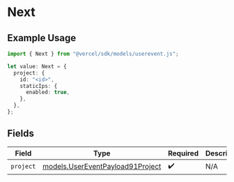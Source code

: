 # Next

## Example Usage

```typescript
import { Next } from "@vercel/sdk/models/userevent.js";

let value: Next = {
  project: {
    id: "<id>",
    staticIps: {
      enabled: true,
    },
  },
};
```

## Fields

| Field                                                                      | Type                                                                       | Required                                                                   | Description                                                                |
| -------------------------------------------------------------------------- | -------------------------------------------------------------------------- | -------------------------------------------------------------------------- | -------------------------------------------------------------------------- |
| `project`                                                                  | [models.UserEventPayload91Project](../models/usereventpayload91project.md) | :heavy_check_mark:                                                         | N/A                                                                        |